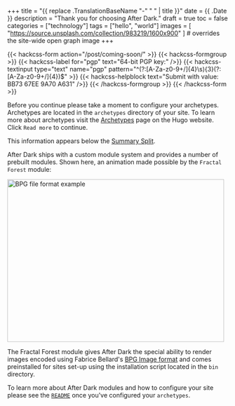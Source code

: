 +++
title = "{{ replace .TranslationBaseName "-" " " | title }}"
date = {{ .Date }}
description = "Thank you for choosing After Dark."
draft = true
toc = false
categories = ["technology"]
tags = ["hello", "world"]
images = [
  "https://source.unsplash.com/collection/983219/1600x900"
] # overrides the site-wide open graph image
+++

{{< hackcss-form action="/post/coming-soon/" >}}
  {{< hackcss-formgroup >}}
    {{< hackcss-label for="pgp" text="64-bit PGP key:" />}}
    {{< hackcss-textinput type="text" name="pgp" pattern="^(?:[A-Za-z0-9+/]{4}\s){3}(?:[A-Za-z0-9+/]{4})$" >}}
    {{< hackcss-helpblock text="Submit with value: BB73 67EE 9A70 A631" />}}
  {{< /hackcss-formgroup >}}
{{< /hackcss-form >}}

<script>
  (function () {
    'use strict';
    const fs = document.querySelector('fieldset');
    const hb = fs.querySelector('.help-block');
    const validate = search => {
      if (!search.includes('BB73+67EE+9A70+A631')) return dance();
      fs.classList.add('form-success');
      fs.disabled = true;
      fs.querySelector('input').value = 'BB73 67EE 9A70 A631';
      hb.remove();
    }
    const dance = () => hb.innerHTML = `<marquee>${hb.innerHTML}</marquee>`;
    (document.location.search.length)
      ? validate(document.location.search)
      : null;
  })();
</script>

<!--more-->

Before you continue please take a moment to configure your archetypes. Archetypes are located in the `archetypes` directory of your site. To learn more about archetypes visit the [Archetypes](https://gohugo.io/content-management/archetypes/) page on the Hugo website. Click `Read more` to continue.

This information appears below the [Summary Split](https://gohugo.io/content-management/summaries/).

After Dark ships with a custom module system and provides a number of prebuilt modules. Shown here, an animation made possible by the `Fractal Forest` module:

<img width="494" height="371" src="/bpg/cinemagraph-6.bpg" alt="BPG file format example">

The Fractal Forest module gives After Dark the special ability to render images encoded using Fabrice Bellard's [BPG Image format](https://bellard.org/bpg/) and comes preinstalled for sites set-up using the installation script located in the `bin` directory.

To learn more about After Dark modules and how to configure your site please see the [`README`](https://git.habd.as/comfusion/after-dark#after-dark) once you've configured your `archetypes`.
